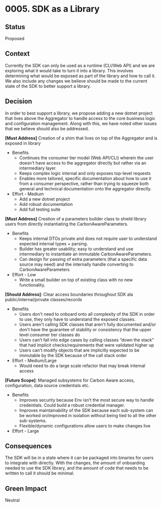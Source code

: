# 0005. SDK as a Library

## Status

Proposed

## Context
Currently the SDK can only be used as a runtime (CLI/Web API) and we are exploring what it would take to turn it into a library. This involves determining what would be exposed as part of the library and how to call it. We also include any changes we believe should be made to the current state of the SDK to better support a library.  

## Decision
In order to best support a library, we propose adding a new dotnet project that lives above the Aggregator to handle access to the core business logic and configuration management. Along with this, we have noted other issues that we believe should also be addressed.

**[Must Address]** Creation of a shim that lives on top of the Aggregator and is exposed in library
* Benefits
  * Continues the consumer tier model (Web API/CLI) wherein the user doesn't have access to the aggregator directly but rather via an intermediary layer.
  * Keeps complex logic internal and only exposes top-level requests
  * Enables more tailored, specific documentation about how to use it from a consumer perspective, rather than trying to squeeze both general and technical documentation onto the aggregator directly.
* Effort - Medium
  * Add a new dotnet project
  * Add robust documentation 
  * Add full testing suite

**[Must Address]** Creation of a parameters builder class to shield library users from directly instantiating the CarbonAwareParameters.
* Benefits
  * Keeps internal DTOs private and does not require user to understand expected internal types + parsing.
  * Builder has greater usability; easy to understand and use intermediary to instantiate an immutable CarbonAwareParameters.
  * Can design for passing of extra parameters (that a specific data source may need) and the internally handle converting to CarbonAwareParameters 
* Effort - Low
  * Write a small builder on top of existing class with no new functionality.

**[Should Address]**: Clear access boundaries throughout SDK ala public/internal/private classes/records
* Benefits
  * Users don't need to onboard onto all complexity of the SDK in order to use, they only have to understand the exposed classes.
  * Users aren't calling SDK classes that aren't fully documented and/or don't have the guarantee of stability or consistency that the upper level consumer tier classes do
  * Users can’t fall into edge cases by calling classes “down the stack” that had implicit checks/requirements that were validated higher up 
  * Users can't modify objects that are implicitly expected to be immutable by the SDK because of the call stack order
* Effort - Medium/Large
  * Would need to do a large scale refactor that may break internal access

**[Future Scope]**: Managed subsystems for Carbon Aware access, configuration, data source credentials etc.
* Benefits
  * Improves security because Env isn’t the most secure way to handle credentials. Could build a robust credential manager.
  * Improves maintainability of the SDK because each sub-system can be worked on/improved in isolation without being tied to all the other sub-systems.
  * Flexible/dynamic configurations allow users to make changes live
* Effort - Large

## Consequences
The SDK will be in a state where it can be packaged into binaries for users to integrate with directly. With the changes, the amount of onboarding needed to use the SDK library, and the amount of code that needs to be written to call it should be minimal. 

## Green Impact
Neutral
